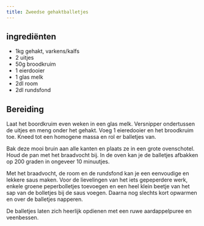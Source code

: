 ```yaml
---
title: Zweedse gehaktballetjes
---
```


## ingrediënten
* 1kg gehakt, varkens/kalfs
* 2 uitjes
* 50g broodkruim
* 1 eierdooier
* 1 glas melk
* 2dl room
* 2dl rundsfond

##  Bereiding 

Laat het boordkruim even weken in een glas melk. Versnipper ondertussen de uitjes en meng onder het gehakt. Voeg 1 eieredooier en het broodkruim toe. Kneed tot een homogene massa en rol er balletjes van. 

Bak deze mooi bruin aan alle kanten en plaats ze in een grote ovenschotel. Houd de pan met het braadvocht bij. In de oven kan je de balletjes afbakken op 200 graden in ongeveer 10 minuutjes.

Met het braadvocht, de room en de rundsfond kan je een eenvoudige en lekkere saus maken. Voor de lievelingen van het iets gepeperdere werk, enkele groene peperbolletjes toevoegen en een heel klein beetje van het sap van de bolletjes bij de saus voegen. Daarna nog slechts kort opwarmen en over de balletjes napperen.

De balletjes laten zich heerlijk opdienen met een ruwe aardappelpuree en veenbessen.

